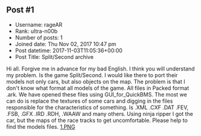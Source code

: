 ## Post #1
- Username: rageAR
- Rank: ultra-n00b
- Number of posts: 1
- Joined date: Thu Nov 02, 2017 10:47 pm
- Post datetime: 2017-11-03T11:05:36+00:00
- Post Title: Split/Second archive

Hi all. Forgive me in advance for my bad English. I think you will understand my problem. Is the game Split/Second. I would like there to port their models not only cars, but also objects on the map. The problem is that I don't know what format all models of the game. All files in Packed format .ark. We have opened these files using GUI_for_QuickBMS. The most we can do is replace the textures of some cars and digging in the files responsible for the characteristics of something. Is .XML .CXF .DAT .FEV, .FSB, .GFX .IRD .RDH, .WAAW and many others. Using ninja ripper I got the car, but the maps of the race tracks to get uncomfortable. Please help to find the models files.
[1.PNG](https://xentaxbackup.github.io/file/13517_1.PNG)
